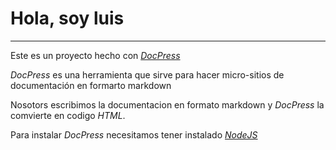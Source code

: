 # Hola, soy luis

---

Este es un proyecto hecho con [_DocPress_](https://github.com/docpress)

_DocPress_ es una herramienta que sirve para hacer micro-sitios de documentación en formarto markdown

Nosotors escribimos la documentacion en formato markdown y _DocPress_ la comvierte en codigo _HTML_.

Para instalar _DocPress_ necesitamos tener instalado [_NodeJS_](https://nodejs.org/es/)